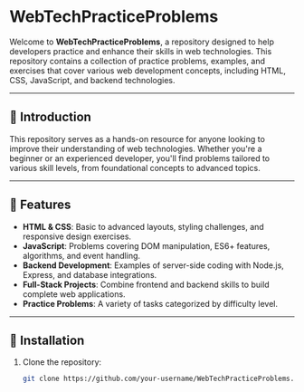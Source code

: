 # WebTechPracticeProblems

Welcome to **WebTechPracticeProblems**, a repository designed to help developers practice and enhance their skills in web technologies.
This repository contains a collection of practice problems, examples, and exercises that cover various web development concepts, including HTML, CSS, JavaScript, and backend technologies.

---


## 🧐 Introduction

This repository serves as a hands-on resource for anyone looking to improve their understanding of web technologies. Whether you're a beginner or an experienced developer, you'll find problems tailored to various skill levels, from foundational concepts to advanced topics.

---

## 🌟 Features

- **HTML & CSS**: Basic to advanced layouts, styling challenges, and responsive design exercises.
- **JavaScript**: Problems covering DOM manipulation, ES6+ features, algorithms, and event handling.
- **Backend Development**: Examples of server-side coding with Node.js, Express, and database integrations.
- **Full-Stack Projects**: Combine frontend and backend skills to build complete web applications.
- **Practice Problems**: A variety of tasks categorized by difficulty level.

---

## 🚀 Installation

1. Clone the repository:
   ```bash
   git clone https://github.com/your-username/WebTechPracticeProblems.git
